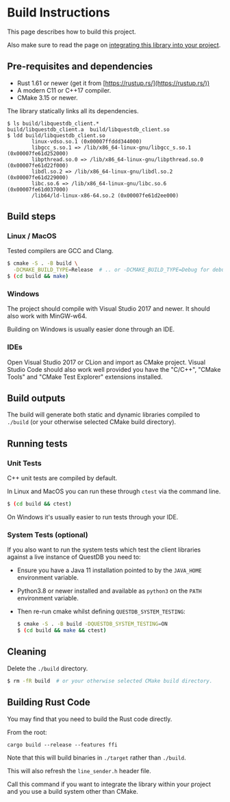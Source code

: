 # Build Instructions

This page describes how to build this project.

Also make sure to read the page on
[integrating this library into your project](DEPENDENCY.md).

## Pre-requisites and dependencies

* Rust 1.61 or newer (get it from [https://rustup.rs/](https://rustup.rs/))
* A modern C11 or C++17 compiler.
* CMake 3.15 or newer.

The library statically links all its dependencies.

```
$ ls build/libquestdb_client.*
build/libquestdb_client.a  build/libquestdb_client.so
$ ldd build/libquestdb_client.so
        linux-vdso.so.1 (0x00007ffddd344000)
        libgcc_s.so.1 => /lib/x86_64-linux-gnu/libgcc_s.so.1 (0x00007fe61d252000)
        libpthread.so.0 => /lib/x86_64-linux-gnu/libpthread.so.0 (0x00007fe61d22f000)
        libdl.so.2 => /lib/x86_64-linux-gnu/libdl.so.2 (0x00007fe61d229000)
        libc.so.6 => /lib/x86_64-linux-gnu/libc.so.6 (0x00007fe61d037000)
        /lib64/ld-linux-x86-64.so.2 (0x00007fe61d2ee000)
```

## Build steps

### Linux / MacOS

Tested compilers are GCC and Clang.

```bash
$ cmake -S . -B build \
  -DCMAKE_BUILD_TYPE=Release  # .. or -DCMAKE_BUILD_TYPE=Debug for debugging.
$ (cd build && make)
```

### Windows

The project should compile with Visual Studio 2017 and newer. It should
also work with MinGW-w64.

Building on Windows is usually easier done through an IDE.

### IDEs

Open Visual Studio 2017 or CLion and import as CMake project.
Visual Studio Code should also work well provided you have the "C/C++",
"CMake Tools" and "CMake Test Explorer" extensions installed.

## Build outputs

The build will generate both static and dynamic libraries compiled to `./build`
(or your otherwise selected CMake build directory).

## Running tests

### Unit Tests
C++ unit tests are compiled by default.

In Linux and MacOS you can run these through `ctest` via the command line.

```bash
$ (cd build && ctest)
```

On Windows it's usually easier to run tests through your IDE.

### System Tests (optional)
If you also want to run the system tests which test the client
libraries against a live instance of QuestDB you need to:

* Ensure you have a Java 11 installation pointed to by the `JAVA_HOME`
  environment variable.

* Python3.8 or newer installed and available as `python3` on the `PATH`
  environment variable.

* Then re-run cmake whilst defining `QUESTDB_SYSTEM_TESTING`:
  ```bash
  $ cmake -S . -B build -DQUESTDB_SYSTEM_TESTING=ON
  $ (cd build && make && ctest)
  ```

## Cleaning

Delete the `./build` directory.

```bash
$ rm -fR build  # or your otherwise selected CMake build directory.
```

## Building Rust Code

You may find that you need to build the Rust code directly.

From the root:

```
cargo build --release --features ffi
```

Note that this will build binaries in `./target` rather than `./build`.

This will also refresh the `line_sender.h` header file.

Call this command if you want to integrate the library within your project and
you use a build system other than CMake.
